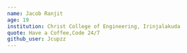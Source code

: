 ```yaml
---
name: Jacob Ranjit
age: 19
institution: Christ College of Engineering, Irinjalakuda
quote: Have a Coffee,Code 24/7
github_user: Jcupzz
---
```

